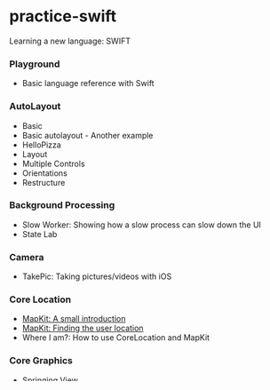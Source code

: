practice-swift
==============

Learning a new language: SWIFT


### Playground
- Basic language reference with Swift

### AutoLayout
- Basic 
- Basic autolayout - Another example
- HelloPizza
- Layout
- Multiple Controls
- Orientations
- Restructure

### Background Processing
- Slow Worker: Showing how a slow process can slow down the UI
- State Lab

### Camera 
- TakePic: Taking pictures/videos with iOS

### Core Location
- [MapKit: A small introduction](http://goo.gl/ZwhN6Z)
- [MapKit: Finding the user location](http://goo.gl/rPg7tS)
- Where I am?: How to use CoreLocation and MapKit

### Core Graphics
- Springing View
- Quartz Fun: How to use Quartz
- [SpriteKit: Animated Bear]()
- [SpriteKit: Drag and Drop Sprites](http://goo.gl/5RYJzh)

### Core Data
- [CoreData: Small introduction](http://goo.gl/VqRLkE)
- [CoreData: The file manager](http://goo.gl/0FxURE)
- [CoreData: Custom objects](http://goo.gl/hqqDle)

### Gesture
- Check Please: Advanced Gesture recognizer
- Gesture Recognizer: Example about how to recognize simple gestures
- Pinch Me: How to pinch a photo
- Swipes: How to swipe with iOS
- TapTaps: Intercept the tap event
- Touch Explorer: A list of touch examples

### Gyroscope / Accelerator
- Ball: Moving a marble using the gyroscope
- Motion Monitor: Monitoring the accelerator and the gyroscope
- Motion Monitor(2): Monitoring the accelerator and the gyroscope. Different way to code this feature.
- Shake & Break: How to intercept the shake movement

### iCloud
- TinyPix: How to save and retrieve information with iCloud

### Localization
- Locale: Simple locazation example

### Settings
- Bridge Control: How to use General Settings with your app

### Views
- CollectionView examples
- UI Effects: List of UI effects
- NavigationController examples
- TableView examples
- Pickers examples
- SplitView examples
- ViewSwitcher: Simple example about how to switch between views
  

### Apps
- [TodoList app](http://goo.gl/sQHnj6)
- [Yet Another Todo List](http://goo.gl/FpcnA6)
- [Calculator](http://goo.gl/NKAqLO)

### Tutorials
- Developing iOS apps with Swift

### Courses 
- [Stanford CS193p - 2015]()
  
### Games
- [JumpingBall](http://goo.gl/0vgmcZi): Jumping ball
- [GameOfLife](http://goo.gl/82urKd): Game of Life. The game!
- [Space Invader](http://goo.gl/q5Yb0s): Space Invader
- [Uber Jump](http://goo.gl/yQJqze): Uber jump!
- [Swift Tetris](http://goo.gl/BBD36S): Tetris-like game
- [Text Shooter](): A simple spaceship-text shooter
